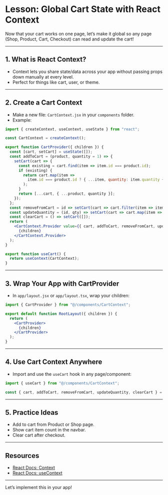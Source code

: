 # Lesson: Global Cart State with React Context

Now that your cart works on one page, let’s make it global so any page (Shop, Product, Cart, Checkout) can read and update the cart!

---

## 1. What is React Context?
- Context lets you share state/data across your app without passing props down manually at every level.
- Perfect for things like cart, user, or theme.

---

## 2. Create a Cart Context
- Make a new file: `CartContext.jsx` in your `components` folder.
- Example:
```jsx
import { createContext, useContext, useState } from "react";

const CartContext = createContext();

export function CartProvider({ children }) {
  const [cart, setCart] = useState([]);
  const addToCart = (product, quantity = 1) => {
    setCart(cart => {
      const existing = cart.find(item => item.id === product.id);
      if (existing) {
        return cart.map(item =>
          item.id === product.id ? { ...item, quantity: item.quantity + quantity } : item
        );
      }
      return [...cart, { ...product, quantity }];
    });
  };
  const removeFromCart = id => setCart(cart => cart.filter(item => item.id !== id));
  const updateQuantity = (id, qty) => setCart(cart => cart.map(item => item.id === id ? { ...item, quantity: qty } : item));
  const clearCart = () => setCart([]);
  return (
    <CartContext.Provider value={{ cart, addToCart, removeFromCart, updateQuantity, clearCart }}>
      {children}
    </CartContext.Provider>
  );
}

export function useCart() {
  return useContext(CartContext);
}
```

---

## 3. Wrap Your App with CartProvider
- In `app/layout.jsx` or `app/layout.tsx`, wrap your children:
```jsx
import { CartProvider } from "@/components/CartContext";

export default function RootLayout({ children }) {
  return (
    <CartProvider>
      {children}
    </CartProvider>
  );
}
```

---

## 4. Use Cart Context Anywhere
- Import and use the `useCart` hook in any page/component:
```jsx
import { useCart } from "@/components/CartContext";

const { cart, addToCart, removeFromCart, updateQuantity, clearCart } = useCart();
```

---

## 5. Practice Ideas
- Add to cart from Product or Shop page.
- Show cart item count in the navbar.
- Clear cart after checkout.

---

## Resources
- [React Docs: Context](https://react.dev/reference/react/createContext)
- [React Docs: useContext](https://react.dev/reference/react/useContext)

---

Let’s implement this in your app!
